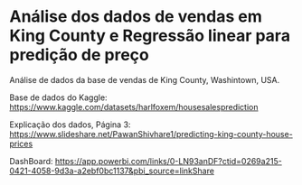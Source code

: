 # Análise dos dados de vendas em King County e Regressão linear para predição de preço

Análise de dados da base de vendas de King County, Washintown, USA.

Base de dados do Kaggle: https://www.kaggle.com/datasets/harlfoxem/housesalesprediction

Explicação dos dados, Página 3: https://www.slideshare.net/PawanShivhare1/predicting-king-county-house-prices

DashBoard: https://app.powerbi.com/links/0-LN93anDF?ctid=0269a215-0421-4058-9d3a-a2ebf0bc1137&pbi_source=linkShare
